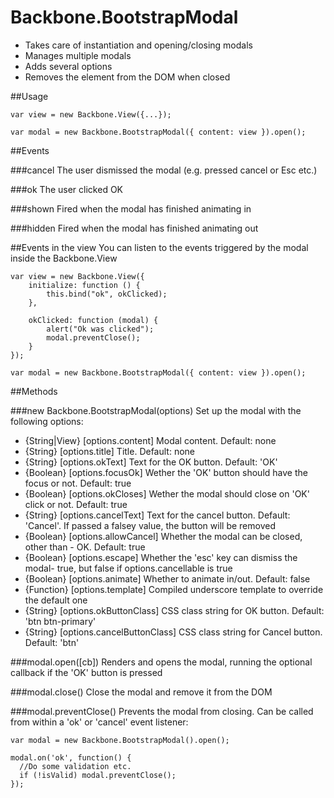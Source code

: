 Backbone.BootstrapModal
=======================

- Takes care of instantiation and opening/closing modals
- Manages multiple modals
- Adds several options
- Removes the element from the DOM when closed



##Usage

    var view = new Backbone.View({...});
  
    var modal = new Backbone.BootstrapModal({ content: view }).open();


##Events

###cancel
The user dismissed the modal (e.g. pressed cancel or Esc etc.)

###ok
The user clicked OK

###shown
Fired when the modal has finished animating in

###hidden
Fired when the modal has finished animating out

##Events in the view
You can listen to the events triggered by the modal inside the Backbone.View

    var view = new Backbone.View({
        initialize: function () {
            this.bind("ok", okClicked);
        },

        okClicked: function (modal) {
            alert("Ok was clicked");
            modal.preventClose();
        }
    });

    var modal = new Backbone.BootstrapModal({ content: view }).open();

##Methods

###new Backbone.BootstrapModal(options)
Set up the modal with the following options:

- {String|View} [options.content] Modal content. Default: none
- {String} [options.title]        Title. Default: none
- {String} [options.okText]       Text for the OK button. Default: 'OK'
- {Boolean} [options.focusOk]      Wether the 'OK' button should have the focus or not. Default: true
- {Boolean} [options.okCloses]    Wether the modal should close on 'OK' click or not. Default: true
- {String} [options.cancelText]   Text for the cancel button. Default: 'Cancel'. If passed a falsey value, the button will be removed
- {Boolean} [options.allowCancel] Whether the modal can be closed, other than - OK. Default: true
- {Boolean} [options.escape]      Whether the 'esc' key can dismiss the modal- true, but false if options.cancellable is true
- {Boolean} [options.animate]     Whether to animate in/out. Default: false
- {Function} [options.template]   Compiled underscore template to override the default one
- {String}   [options.okButtonClass]      CSS class string for OK button.  Default: 'btn btn-primary'
- {String}   [options.cancelButtonClass]  CSS class string for Cancel button.  Default: 'btn'


###modal.open([cb])
Renders and opens the modal, running the optional callback if the 'OK' button is pressed


###modal.close()
Close the modal and remove it from the DOM


###modal.preventClose()
Prevents the modal from closing. Can be called from within a 'ok' or 'cancel' event listener:

    var modal = new Backbone.BootstrapModal().open();
  
    modal.on('ok', function() {
      //Do some validation etc.
      if (!isValid) modal.preventClose();
    });

